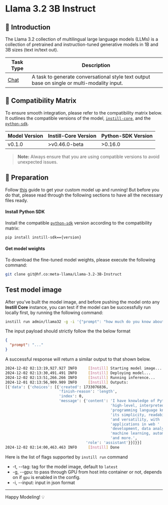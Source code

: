 # Llama 3.2 3B Instruct

## 📖 Introduction

The Llama 3.2 collection of multilingual large language models (LLMs) is a collection of pretrained and instruction-tuned generative models in 1B and 3B sizes (text in/text out).

| Task Type                                                | Description                                                                                 |
| -------------------------------------------------------- | ------------------------------------------------------------------------------------------- |
| [Chat](https://www.instill.tech/docs/model/ai-task#chat) | A task to generate conversational style text output base on single or multi-modality input. |

## 🔄 Compatibility Matrix

To ensure smooth integration, please refer to the compatibility matrix below. It outlines the compatible versions of the model, [`instill-core`](https://github.com/instill-ai/instill-core), and the [`python-sdk`](https://github.com/instill-ai/python-sdk).

| Model Version | Instill-Core Version | Python-SDK Version |
| ------------- | -------------------- | ------------------ |
| v0.1.0        | >v0.46.0-beta        | >0.16.0            |

> **Note:** Always ensure that you are using compatible versions to avoid unexpected issues.

## 🚀 Preparation

Follow [this](../README.md) guide to get your custom model up and running! But before you do that, please read through the following sections to have all the necessary files ready.

#### Install Python SDK

Install the compatible [`python-sdk`](https://github.com/instill-ai/python-sdk) version according to the compatibility matrix:

```bash
pip install instill-sdk=={version}
```

#### Get model weights

To download the fine-tuned model weights, please execute the following command:

```bash
git clone git@hf.co:meta-llama/Llama-3.2-3B-Instruct
```

## Test model image

After you've built the model image, and before pushing the model onto any **Instill Core** instance, you can test if the model can be successfully run locally first, by running the following command:

```bash
instill run admin/llama32 -g -i '{"prompt": "how much do you know about python? summarize in one line"}'
```

The input payload should strictly follow the the below format

```json
{
  "prompt": "..."
}
```

A successful response will return a similar output to that shown below.

```bash
2024-12-02 02:13:19,927.927 INFO     [Instill] Starting model image...
2024-12-02 02:13:30,491.491 INFO     [Instill] Deploying model...
2024-12-02 02:13:51,266.266 INFO     [Instill] Running inference...
2024-12-01 02:13:56,909.909 INFO     [Instill] Outputs:
[{'data': {'choices': [{'created': 1733076836,
                        'finish-reason': 'length',
                        'index': 0,
                        'message': {'content': 'I have knowledge of Python, a '
                                               'high-level, interpreted '
                                               'programming language known for '
                                               'its simplicity, readability, '
                                               'and versatility, with '
                                               'applications in web '
                                               'development, data analysis, '
                                               'machine learning, automation, '
                                               'and more.',
                                    'role': 'assistant'}}]}}]
2024-12-02 02:14:00,463.463 INFO     [Instill] Done
```

Here is the list of flags supported by `instill run` command

- -t, --tag: tag for the model image, default to `latest`
- -g, --gpu: to pass through GPU from host into container or not, depends on if `gpu` is enabled in the config.
- -i, --input: input in json format

---

Happy Modeling! 💡
